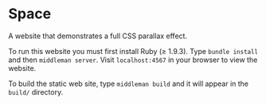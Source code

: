 # Space

A website that demonstrates a full CSS parallax effect.

To run this website you must first install Ruby (≥ 1.9.3). Type `bundle install` and then `middleman server`. Visit `localhost:4567` in your browser to view the website.

To build the static web site, type `middleman build` and it will appear in the `build/` directory.
